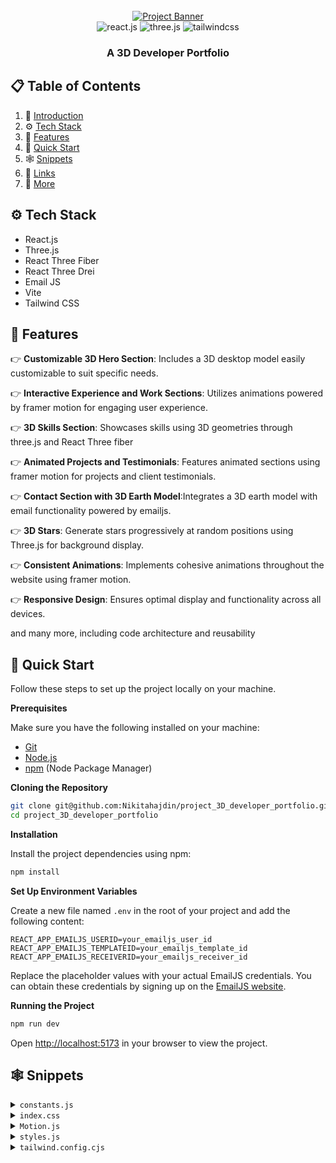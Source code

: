 <div align="center">
  <br />
    <a href="https://youtu.be/0fYi8SGA20k?feature=shared" target="_blank">
      <img src="https://github.com/Nikitahajdin/project_3D_developer_portfolio/assets/151519281/4722160a-8e61-403f-a905-728feae1f7e6" alt="Project Banner">
    </a>
  <br />

  <div>
    <img src="https://img.shields.io/badge/-React_JS-black?style=for-the-badge&logoColor=white&logo=react&color=61DAFB" alt="react.js" />
    <img src="https://img.shields.io/badge/-Three_JS-black?style=for-the-badge&logoColor=white&logo=threedotjs&color=000000" alt="three.js" />
    <img src="https://img.shields.io/badge/-Tailwind_CSS-black?style=for-the-badge&logoColor=white&logo=tailwindcss&color=06B6D4" alt="tailwindcss" />
  </div>

  <h3 align="center">A 3D Developer Portfolio</h3>

</div>

## 📋 <a name="table">Table of Contents</a>

1. 🤖 [Introduction](#introduction)
2. ⚙️ [Tech Stack](#tech-stack)
3. 🔋 [Features](#features)
4. 🤸 [Quick Start](#quick-start)
5. 🕸️ [Snippets](#snippets)
6. 🔗 [Links](#links)
7. 🚀 [More](#more)


## <a name="tech-stack">⚙️ Tech Stack</a>

-   React.js
-   Three.js
-   React Three Fiber
-   React Three Drei
-   Email JS
-   Vite
-   Tailwind CSS

## <a name="features">🔋 Features</a>

👉 **Customizable 3D Hero Section**: Includes a 3D desktop model easily customizable to suit specific needs.

👉 **Interactive Experience and Work Sections**: Utilizes animations powered by framer motion for engaging user experience.

👉 **3D Skills Section**: Showcases skills using 3D geometries through three.js and React Three fiber

👉 **Animated Projects and Testimonials**: Features animated sections using framer motion for projects and client testimonials.

👉 **Contact Section with 3D Earth Model**:Integrates a 3D earth model with email functionality powered by emailjs.

👉 **3D Stars**: Generate stars progressively at random positions using Three.js for background display.

👉 **Consistent Animations**: Implements cohesive animations throughout the website using framer motion.

👉 **Responsive Design**: Ensures optimal display and functionality across all devices.

and many more, including code architecture and reusability

## <a name="quick-start">🤸 Quick Start</a>

Follow these steps to set up the project locally on your machine.

**Prerequisites**

Make sure you have the following installed on your machine:

-   [Git](https://git-scm.com/)
-   [Node.js](https://nodejs.org/en)
-   [npm](https://www.npmjs.com/) (Node Package Manager)

**Cloning the Repository**

```bash
git clone git@github.com:Nikitahajdin/project_3D_developer_portfolio.git
cd project_3D_developer_portfolio
```

**Installation**

Install the project dependencies using npm:

```bash
npm install
```

**Set Up Environment Variables**

Create a new file named `.env` in the root of your project and add the following content:

```env
REACT_APP_EMAILJS_USERID=your_emailjs_user_id
REACT_APP_EMAILJS_TEMPLATEID=your_emailjs_template_id
REACT_APP_EMAILJS_RECEIVERID=your_emailjs_receiver_id
```

Replace the placeholder values with your actual EmailJS credentials. You can obtain these credentials by signing up on the [EmailJS website](https://www.emailjs.com/).

**Running the Project**

```bash
npm run dev
```

Open [http://localhost:5173](http://localhost:5173) in your browser to view the project.

## <a name="snippets">🕸️ Snippets</a>

<details>
<summary><code>constants.js</code></summary>

```javascript
import {
	mobile,
	backend,
	creator,
	web,
	javascript,
	typescript,
	html,
	css,
	reactjs,
	redux,
	tailwind,
	nodejs,
	mongodb,
	git,
	figma,
	docker,
	meta,
	starbucks,
	tesla,
	shopify,
	carrent,
	jobit,
	tripguide,
	threejs,
} from '../assets'

export const navLinks = [
	{
		id: 'about',
		title: 'About',
	},
	{
		id: 'work',
		title: 'Work',
	},
	{
		id: 'contact',
		title: 'Contact',
	},
]

const services = [
	{
		title: 'Web Developer',
		icon: web,
	},
	{
		title: 'React Native Developer',
		icon: mobile,
	},
	{
		title: 'Backend Developer',
		icon: backend,
	},
	{
		title: 'Content Creator',
		icon: creator,
	},
]

const technologies = [
	{
		name: 'HTML 5',
		icon: html,
	},
	{
		name: 'CSS 3',
		icon: css,
	},
	{
		name: 'JavaScript',
		icon: javascript,
	},
	{
		name: 'TypeScript',
		icon: typescript,
	},
	{
		name: 'React JS',
		icon: reactjs,
	},
	{
		name: 'Redux Toolkit',
		icon: redux,
	},
	{
		name: 'Tailwind CSS',
		icon: tailwind,
	},
	{
		name: 'Node JS',
		icon: nodejs,
	},
	{
		name: 'MongoDB',
		icon: mongodb,
	},
	{
		name: 'Three JS',
		icon: threejs,
	},
	{
		name: 'git',
		icon: git,
	},
	{
		name: 'figma',
		icon: figma,
	},
	{
		name: 'docker',
		icon: docker,
	},
]

const experiences = [
	{
		title: 'React.js Developer',
		company_name: 'Starbucks',
		icon: starbucks,
		iconBg: '#383E56',
		date: 'March 2020 - April 2021',
		points: [
			'Developing and maintaining web applications using React.js and other related technologies.',
			'Collaborating with cross-functional teams including designers, product managers, and other developers to create high-quality products.',
			'Implementing responsive design and ensuring cross-browser compatibility.',
			'Participating in code reviews and providing constructive feedback to other developers.',
		],
	},
	{
		title: 'React Native Developer',
		company_name: 'Tesla',
		icon: tesla,
		iconBg: '#E6DEDD',
		date: 'Jan 2021 - Feb 2022',
		points: [
			'Developing and maintaining web applications using React.js and other related technologies.',
			'Collaborating with cross-functional teams including designers, product managers, and other developers to create high-quality products.',
			'Implementing responsive design and ensuring cross-browser compatibility.',
			'Participating in code reviews and providing constructive feedback to other developers.',
		],
	},
	{
		title: 'Web Developer',
		company_name: 'Shopify',
		icon: shopify,
		iconBg: '#383E56',
		date: 'Jan 2022 - Jan 2023',
		points: [
			'Developing and maintaining web applications using React.js and other related technologies.',
			'Collaborating with cross-functional teams including designers, product managers, and other developers to create high-quality products.',
			'Implementing responsive design and ensuring cross-browser compatibility.',
			'Participating in code reviews and providing constructive feedback to other developers.',
		],
	},
	{
		title: 'Full stack Developer',
		company_name: 'Meta',
		icon: meta,
		iconBg: '#E6DEDD',
		date: 'Jan 2023 - Present',
		points: [
			'Developing and maintaining web applications using React.js and other related technologies.',
			'Collaborating with cross-functional teams including designers, product managers, and other developers to create high-quality products.',
			'Implementing responsive design and ensuring cross-browser compatibility.',
			'Participating in code reviews and providing constructive feedback to other developers.',
		],
	},
]

const testimonials = [
	{
		testimonial:
			'I thought it was impossible to make a website as beautiful as our product, but Rick proved me wrong.',
		name: 'Sara Lee',
		designation: 'CFO',
		company: 'Acme Co',
		image: 'https://randomuser.me/api/portraits/women/4.jpg',
	},
	{
		testimonial:
			"I've never met a web developer who truly cares about their clients' success like Rick does.",
		name: 'Chris Brown',
		designation: 'COO',
		company: 'DEF Corp',
		image: 'https://randomuser.me/api/portraits/men/5.jpg',
	},
	{
		testimonial:
			"After Rick optimized our website, our traffic increased by 50%. We can't thank them enough!",
		name: 'Lisa Wang',
		designation: 'CTO',
		company: '456 Enterprises',
		image: 'https://randomuser.me/api/portraits/women/6.jpg',
	},
]

const projects = [
	{
		name: 'Car Rent',
		description:
			'Web-based platform that allows users to search, book, and manage car rentals from various providers, providing a convenient and efficient solution for transportation needs.',
		tags: [
			{
				name: 'react',
				color: 'blue-text-gradient',
			},
			{
				name: 'mongodb',
				color: 'green-text-gradient',
			},
			{
				name: 'tailwind',
				color: 'pink-text-gradient',
			},
		],
		image: carrent,
		source_code_link: 'https://github.com/',
	},
	{
		name: 'Job IT',
		description:
			'Web application that enables users to search for job openings, view estimated salary ranges for positions, and locate available jobs based on their current location.',
		tags: [
			{
				name: 'react',
				color: 'blue-text-gradient',
			},
			{
				name: 'restapi',
				color: 'green-text-gradient',
			},
			{
				name: 'scss',
				color: 'pink-text-gradient',
			},
		],
		image: jobit,
		source_code_link: 'https://github.com/',
	},
	{
		name: 'Trip Guide',
		description:
			'A comprehensive travel booking platform that allows users to book flights, hotels, and rental cars, and offers curated recommendations for popular destinations.',
		tags: [
			{
				name: 'nextjs',
				color: 'blue-text-gradient',
			},
			{
				name: 'supabase',
				color: 'green-text-gradient',
			},
			{
				name: 'css',
				color: 'pink-text-gradient',
			},
		],
		image: tripguide,
		source_code_link: 'https://github.com/',
	},
]

export { services, technologies, experiences, testimonials, projects }
```

</details>

<details>
<summary><code>index.css</code></summary>

```css
@import url('https://fonts.googleapis.com/css2?family=Poppins:wght@100;200;300;400;500;600;700;800;900&display=swap');

@tailwind base;
@tailwind components;
@tailwind utilities;

* {
	margin: 0;
	padding: 0;
	box-sizing: border-box;
	font-family: 'Poppins', sans-serif;
	scroll-behavior: smooth;
	color-scheme: dark;
}

.hash-span {
	margin-top: -100px;
	padding-bottom: 100px;
	display: block;
}

.black-gradient {
	background: #000000; /* fallback for old browsers */
	background: -webkit-linear-gradient(
		to right,
		#434343,
		#000000
	); /* Chrome 10-25, Safari 5.1-6 */
	background: linear-gradient(
		to right,
		#434343,
		#000000
	); /* W3C, IE 10+/ Edge, Firefox 16+, Chrome 26+, Opera 12+, Safari 7+ */
}

.violet-gradient {
	background: #804dee;
	background: linear-gradient(-90deg, #804dee 0%, rgba(60, 51, 80, 0) 100%);
	background: -webkit-linear-gradient(
		-90deg,
		#804dee 0%,
		rgba(60, 51, 80, 0) 100%
	);
}

.green-pink-gradient {
	background: '#00cea8';
	background: linear-gradient(90.13deg, #00cea8 1.9%, #bf61ff 97.5%);
	background: -webkit-linear-gradient(-90.13deg, #00cea8 1.9%, #bf61ff 97.5%);
}

.orange-text-gradient {
	background: #f12711; /* fallback for old browsers */
	background: -webkit-linear-gradient(
		to top,
		#f12711,
		#f5af19
	); /* Chrome 10-25, Safari 5.1-6 */
	background: linear-gradient(
		to top,
		#f12711,
		#f5af19
	); /* W3C, IE 10+/ Edge, Firefox 16+, Chrome 26+, Opera 12+, Safari 7+ */
	-webkit-background-clip: text;
	-webkit-text-fill-color: transparent;
}

.green-text-gradient {
	background: #11998e; /* fallback for old browsers */
	background: -webkit-linear-gradient(
		to top,
		#11998e,
		#38ef7d
	); /* Chrome 10-25, Safari 5.1-6 */
	background: linear-gradient(
		to top,
		#11998e,
		#38ef7d
	); /* W3C, IE 10+/ Edge, Firefox 16+, Chrome 26+, Opera 12+, Safari 7+ */
	-webkit-background-clip: text;
	-webkit-text-fill-color: transparent;
}

.blue-text-gradient {
	/* background: -webkit-linear-gradient(#eee, #333); */
	background: #56ccf2; /* fallback for old browsers */
	background: -webkit-linear-gradient(
		to top,
		#2f80ed,
		#56ccf2
	); /* Chrome 10-25, Safari 5.1-6 */
	background: linear-gradient(
		to top,
		#2f80ed,
		#56ccf2
	); /* W3C, IE 10+/ Edge, Firefox 16+, Chrome 26+, Opera 12+, Safari 7+ */
	-webkit-background-clip: text;
	-webkit-text-fill-color: transparent;
}

.pink-text-gradient {
	background: #ec008c; /* fallback for old browsers */
	background: -webkit-linear-gradient(
		to top,
		#ec008c,
		#fc6767
	); /* Chrome 10-25, Safari 5.1-6 */
	background: linear-gradient(
		to top,
		#ec008c,
		#fc6767
	); /* W3C, IE 10+/ Edge, Firefox 16+, Chrome 26+, Opera 12+, Safari 7+ */
	-webkit-background-clip: text;
	-webkit-text-fill-color: transparent;
}

/* canvas- styles */
.canvas-loader {
	font-size: 10px;
	width: 1em;
	height: 1em;
	border-radius: 50%;
	position: relative;
	text-indent: -9999em;
	animation: mulShdSpin 1.1s infinite ease;
	transform: translateZ(0);
}

@keyframes mulShdSpin {
	0%,
	100% {
		box-shadow: 0em -2.6em 0em 0em #ffffff, 1.8em -1.8em 0 0em rgba(255, 255, 255, 0.2),
			2.5em 0em 0 0em rgba(255, 255, 255, 0.2), 1.75em 1.75em 0 0em rgba(255, 255, 255, 0.2),
			0em 2.5em 0 0em rgba(255, 255, 255, 0.2), -1.8em 1.8em 0 0em rgba(255, 255, 255, 0.2),
			-2.6em 0em 0 0em rgba(255, 255, 255, 0.5), -1.8em -1.8em 0 0em rgba(255, 255, 255, 0.7);
	}
	12.5% {
		box-shadow: 0em -2.6em 0em 0em rgba(255, 255, 255, 0.7), 1.8em -1.8em 0
				0em #ffffff, 2.5em 0em 0 0em rgba(255, 255, 255, 0.2), 1.75em
				1.75em 0 0em rgba(255, 255, 255, 0.2),
			0em 2.5em 0 0em rgba(255, 255, 255, 0.2), -1.8em 1.8em 0 0em rgba(255, 255, 255, 0.2),
			-2.6em 0em 0 0em rgba(255, 255, 255, 0.2), -1.8em -1.8em 0 0em rgba(255, 255, 255, 0.5);
	}
	25% {
		box-shadow: 0em -2.6em 0em 0em rgba(255, 255, 255, 0.5), 1.8em -1.8em 0
				0em rgba(255, 255, 255, 0.7), 2.5em 0em 0 0em #ffffff, 1.75em
				1.75em 0 0em rgba(255, 255, 255, 0.2),
			0em 2.5em 0 0em rgba(255, 255, 255, 0.2), -1.8em 1.8em 0 0em rgba(255, 255, 255, 0.2),
			-2.6em 0em 0 0em rgba(255, 255, 255, 0.2), -1.8em -1.8em 0 0em rgba(255, 255, 255, 0.2);
	}
	37.5% {
		box-shadow: 0em -2.6em 0em 0em rgba(255, 255, 255, 0.2), 1.8em -1.8em 0
				0em rgba(255, 255, 255, 0.5),
			2.5em 0em 0 0em rgba(255, 255, 255, 0.7), 1.75em 1.75em 0 0em
				#ffffff, 0em 2.5em 0 0em rgba(255, 255, 255, 0.2), -1.8em 1.8em
				0 0em rgba(255, 255, 255, 0.2),
			-2.6em 0em 0 0em rgba(255, 255, 255, 0.2), -1.8em -1.8em 0 0em rgba(255, 255, 255, 0.2);
	}
	50% {
		box-shadow: 0em -2.6em 0em 0em rgba(255, 255, 255, 0.2), 1.8em -1.8em 0
				0em rgba(255, 255, 255, 0.2),
			2.5em 0em 0 0em rgba(255, 255, 255, 0.5), 1.75em 1.75em 0 0em rgba(255, 255, 255, 0.7),
			0em 2.5em 0 0em #ffffff, -1.8em 1.8em 0 0em rgba(255, 255, 255, 0.2),
			-2.6em 0em 0 0em rgba(255, 255, 255, 0.2), -1.8em -1.8em 0 0em rgba(255, 255, 255, 0.2);
	}
	62.5% {
		box-shadow: 0em -2.6em 0em 0em rgba(255, 255, 255, 0.2), 1.8em -1.8em 0
				0em rgba(255, 255, 255, 0.2),
			2.5em 0em 0 0em rgba(255, 255, 255, 0.2), 1.75em 1.75em 0 0em rgba(255, 255, 255, 0.5),
			0em 2.5em 0 0em rgba(255, 255, 255, 0.7), -1.8em 1.8em 0 0em #ffffff,
			-2.6em 0em 0 0em rgba(255, 255, 255, 0.2), -1.8em -1.8em 0 0em rgba(255, 255, 255, 0.2);
	}
	75% {
		box-shadow: 0em -2.6em 0em 0em rgba(255, 255, 255, 0.2), 1.8em -1.8em 0
				0em rgba(255, 255, 255, 0.2),
			2.5em 0em 0 0em rgba(255, 255, 255, 0.2), 1.75em 1.75em 0 0em rgba(255, 255, 255, 0.2),
			0em 2.5em 0 0em rgba(255, 255, 255, 0.5), -1.8em 1.8em 0 0em rgba(255, 255, 255, 0.7),
			-2.6em 0em 0 0em #ffffff, -1.8em -1.8em 0 0em rgba(255, 255, 255, 0.2);
	}
	87.5% {
		box-shadow: 0em -2.6em 0em 0em rgba(255, 255, 255, 0.2), 1.8em -1.8em 0
				0em rgba(255, 255, 255, 0.2),
			2.5em 0em 0 0em rgba(255, 255, 255, 0.2), 1.75em 1.75em 0 0em rgba(255, 255, 255, 0.2),
			0em 2.5em 0 0em rgba(255, 255, 255, 0.2), -1.8em 1.8em 0 0em rgba(255, 255, 255, 0.5),
			-2.6em 0em 0 0em rgba(255, 255, 255, 0.7), -1.8em -1.8em 0 0em
				#ffffff;
	}
}
```

</details>

<details>
<summary><code>Motion.js</code></summary>

```javascript
export const textVariant = delay => {
	return {
		hidden: {
			y: -50,
			opacity: 0,
		},
		show: {
			y: 0,
			opacity: 1,
			transition: {
				type: 'spring',
				duration: 1.25,
				delay: delay,
			},
		},
	}
}

export const fadeIn = (direction, type, delay, duration) => {
	return {
		hidden: {
			x: direction === 'left' ? 100 : direction === 'right' ? -100 : 0,
			y: direction === 'up' ? 100 : direction === 'down' ? -100 : 0,
			opacity: 0,
		},
		show: {
			x: 0,
			y: 0,
			opacity: 1,
			transition: {
				type: type,
				delay: delay,
				duration: duration,
				ease: 'easeOut',
			},
		},
	}
}

export const zoomIn = (delay, duration) => {
	return {
		hidden: {
			scale: 0,
			opacity: 0,
		},
		show: {
			scale: 1,
			opacity: 1,
			transition: {
				type: 'tween',
				delay: delay,
				duration: duration,
				ease: 'easeOut',
			},
		},
	}
}

export const slideIn = (direction, type, delay, duration) => {
	return {
		hidden: {
			x:
				direction === 'left'
					? '-100%'
					: direction === 'right'
					? '100%'
					: 0,
			y: direction === 'up' ? '100%' : direction === 'down' ? '100%' : 0,
		},
		show: {
			x: 0,
			y: 0,
			transition: {
				type: type,
				delay: delay,
				duration: duration,
				ease: 'easeOut',
			},
		},
	}
}

export const staggerContainer = (staggerChildren, delayChildren) => {
	return {
		hidden: {},
		show: {
			transition: {
				staggerChildren: staggerChildren,
				delayChildren: delayChildren || 0,
			},
		},
	}
}
```

</details>

<details>
<summary><code>styles.js</code></summary>

```javascript
const styles = {
	paddingX: 'sm:px-16 px-6',
	paddingY: 'sm:py-16 py-6',
	padding: 'sm:px-16 px-6 sm:py-16 py-10',

	heroHeadText:
		'font-black text-white lg:text-[80px] sm:text-[60px] xs:text-[50px] text-[40px] lg:leading-[98px] mt-2',
	heroSubText:
		'text-[#dfd9ff] font-medium lg:text-[30px] sm:text-[26px] xs:text-[20px] text-[16px] lg:leading-[40px]',

	sectionHeadText:
		'text-white font-black md:text-[60px] sm:text-[50px] xs:text-[40px] text-[30px]',
	sectionSubText:
		'sm:text-[18px] text-[14px] text-secondary uppercase tracking-wider',
}

export { styles }
```

</details>

<details>
<summary><code>tailwind.config.cjs</code></summary>

```javascript
/** @type {import('tailwindcss').Config} */
module.exports = {
	content: ['./src/**/*.{js,jsx}'],
	mode: 'jit',
	theme: {
		extend: {
			colors: {
				primary: '#050816',
				secondary: '#aaa6c3',
				tertiary: '#151030',
				'black-100': '#100d25',
				'black-200': '#090325',
				'white-100': '#f3f3f3',
			},
			boxShadow: {
				card: '0px 35px 120px -15px #211e35',
			},
			screens: {
				xs: '450px',
			},
			backgroundImage: {
				'hero-pattern': "url('/src/assets/herobg.png')",
			},
		},
	},
	plugins: [],
}
```

</details>

